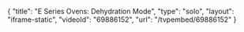 {
    "title": "E Series Ovens: Dehydration Mode",
    "type": "solo",
    "layout": "iframe-static",
    "videoId": "69886152",
    "url": "\/tvpembed\/69886152"
}